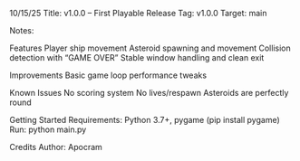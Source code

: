 10/15/25
Title: v1.0.0 – First Playable Release
Tag: v1.0.0
Target: main

Notes:

Features
Player ship movement
Asteroid spawning and movement
Collision detection with “GAME OVER”
Stable window handling and clean exit

Improvements
Basic game loop performance tweaks

Known Issues
No scoring system
No lives/respawn
Asteroids are perfectly round

Getting Started
Requirements: Python 3.7+, pygame (pip install pygame)
Run: python main.py

Credits
Author: Apocram
